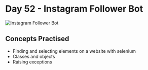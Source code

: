 # Day 52 - Instagram Follower Bot

![Instagram Follower Bot](https://github.com/laurasmendozad/100-Days-Of-Code-Python/assets/58611097/c14cb95d-e369-426b-8699-2071132a12c6)

## Concepts Practised

- Finding and selecting elements on a website with selenium
- Classes and objects
- Raising exceptions
